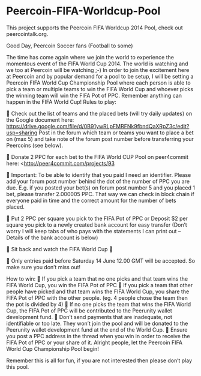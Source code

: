 Peercoin-FIFA-Worldcup-Pool
===========================

This project supports the Peercoin FIFA Worldcup 2014 Pool, check out peercointalk.org.

Good Day, Peercoin Soccer fans (Football to some) 

The time has come again where we join the world to experience the momentous event of the FIFA World Cup 2014.
The world is watching and we too at Peercoin will be watching ;-)
In order to join the excitement here at Peercoin and by popular demand for a pool to be setup, I will be setting a Peercoin FIFA World Cup Championship Pool where each person is able to pick a team or multiple teams to win the FIFA World Cup and whoever picks the winning team will win the FIFA Pot of PPC. Remember anything can happen in the FIFA World Cup!
Rules to play:

	Check out the list of teams and the placed bets (will try daily updates) on the Google document here: https://drive.google.com/file/d/0B91ywRLpFMRFNk9fbndQaXRpZ3c/edit?usp=sharing Post in the forum which team or teams you want to place a bet on (max 5) and take note of the forum post number before transferring your Peercoins (see below).

	Donate 2 PPC for each bet to the FIFA World CUP Pool on peer4commit here: <http://peer4commit.com/projects/93

	Important: To be able to identify that you paid I need an identifier. Please add your forum post number behind the dot of the number of PPC you are due. E.g. if you posted your bet(s) on forum post number 5 and you placed 1 bet, please transfer 2.000005 PPC. That way we can check in block chain if everyone paid in time and the correct amount for the number of bets placed.

	Put 2 PPC per square you pick to the FIFA Pot of PPC or Deposit $2 per square you pick to a newly created bank account for easy transfer (Don’t worry I will keep tabs of who pays with the statements I can print out – Details of the bank account is below)

	Sit back and watch the FIFA World Cup  

	Only entries paid before Saturday 14 June 12.00 GMT will be accepted. So make sure you don’t miss out! 

How to win:
	If you pick a team that no one picks and that team wins the FIFA World Cup, you win the FIFA Pot of PPC
	If you pick a team that other people have picked and that team wins the FIFA World Cup, you share the FIFA Pot of PPC with the other people. (eg. 4 people chose the team then the pot is divided by 4)
	If no one picks the team that wins the FIFA World Cup, the FIFA Pot of PPC will be contributed to the Peerunity wallet development fund.
	Don’t send payments that are inadequate, not identifiable or too late. They won’t join the pool and will be donated to the Peerunity wallet development fund at the end of the World Cup.
	Ensure you post a PPC address in the thread when you win in order to receive the FIFA Pot of PPC or your share of it.
Alright people, let the Peercoin FIFA World Cup Championship Pool begin!
 
Remember this is all for fun, if you are not interested then please don’t play this pool.
